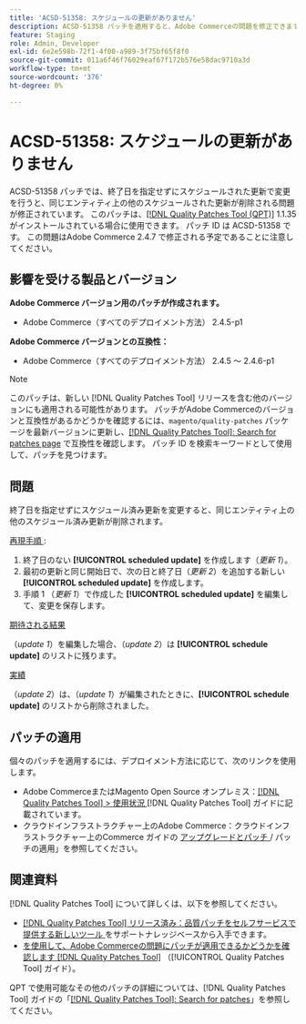 ```yaml
---
title: 'ACSD-51358: スケジュールの更新がありません'
description: ACSD-51358 パッチを適用すると、Adobe Commerceの問題を修正できます。この問題では、終了日を指定せずにスケジュールされた更新を変更すると、同じエンティティで他のスケジュールされた更新が削除されます。
feature: Staging
role: Admin, Developer
exl-id: 6e2e598b-72f1-4f00-a989-3f75bf65f8f0
source-git-commit: 011a6f46f76029eaf67f172b576e58dac9710a3d
workflow-type: tm+mt
source-wordcount: '376'
ht-degree: 0%

---
```


# ACSD-51358: スケジュールの更新がありません

ACSD-51358 パッチでは、終了日を指定せずにスケジュールされた更新で変更を行うと、同じエンティティ上の他のスケジュールされた更新が削除される問題が修正されています。 このパッチは、[[!DNL Quality Patches Tool (QPT)]](https://experienceleague.adobe.com/en/docs/commerce-operations/tools/quality-patches-tool/quality-patches-tool-to-self-serve-quality-patches) 1.1.35 がインストールされている場合に使用できます。 パッチ ID は ACSD-51358 です。 この問題はAdobe Commerce 2.4.7 で修正される予定であることに注意してください。

## 影響を受ける製品とバージョン

**Adobe Commerce バージョン用のパッチが作成されます。**

* Adobe Commerce（すべてのデプロイメント方法） 2.4.5-p1

**Adobe Commerce バージョンとの互換性：**

* Adobe Commerce（すべてのデプロイメント方法） 2.4.5 ～ 2.4.6-p1

>[!NOTE]
>
>このパッチは、新しい [!DNL Quality Patches Tool] リリースを含む他のバージョンにも適用される可能性があります。 パッチがAdobe Commerceのバージョンと互換性があるかどうかを確認するには、`magento/quality-patches` パッケージを最新バージョンに更新し、[[!DNL Quality Patches Tool]: Search for patches page](https://experienceleague.adobe.com/tools/commerce-quality-patches/index.html) で互換性を確認します。 パッチ ID を検索キーワードとして使用して、パッチを見つけます。

## 問題

終了日を指定せずにスケジュール済み更新を変更すると、同じエンティティ上の他のスケジュール済み更新が削除されます。

<u> 再現手順 </u>:

1. 終了日のない **[!UICONTROL scheduled update]** を作成します（*更新 1*）。
1. 最初の更新と同じ開始日で、次の日と終了日（*更新 2*）を追加する新しい **[!UICONTROL scheduled update]** を作成します。
1. 手順 1 （*更新 1*）で作成した **[!UICONTROL scheduled update]** を編集して、変更を保存します。

<u> 期待される結果 </u>

（*update 1*）を編集した場合、（*update 2*）は **[!UICONTROL schedule update]** のリストに残ります。

<u> 実績 </u>

（*update 2*）は、（*update 1*）が編集されたときに、**[!UICONTROL schedule update]** のリストから削除されました。

## パッチの適用

個々のパッチを適用するには、デプロイメント方法に応じて、次のリンクを使用します。

* Adobe CommerceまたはMagento Open Source オンプレミス：[[!DNL Quality Patches Tool] > 使用状況 ](/help/tools/quality-patches-tool/usage.md)[!DNL Quality Patches Tool] ガイドに記載されています。
* クラウドインフラストラクチャー上のAdobe Commerce：クラウドインフラストラクチャー上のCommerce ガイドの [ アップグレードとパッチ ](https://experienceleague.adobe.com/docs/commerce-cloud-service/user-guide/develop/upgrade/apply-patches.html)/ パッチの適用」を参照してください。

## 関連資料

[!DNL Quality Patches Tool] について詳しくは、以下を参照してください。

* [[!DNL Quality Patches Tool]  リリース済み：品質パッチをセルフサービスで提供する新しいツール ](https://experienceleague.adobe.com/en/docs/commerce-operations/tools/quality-patches-tool/quality-patches-tool-to-self-serve-quality-patches) をサポートナレッジベースから入手できます。
* [ を使用して、Adobe Commerceの問題にパッチが適用できるかどうかを確認します  [!DNL Quality Patches Tool]](/help/tools/quality-patches-tool/patches-available-in-qpt/check-patch-for-magento-issue-with-magento-quality-patches.md) （[!UICONTROL Quality Patches Tool] ガイド）。


QPT で使用可能なその他のパッチの詳細については、[!DNL Quality Patches Tool] ガイドの「[[!DNL Quality Patches Tool]: Search for patches](<https://experienceleague.adobe.com/tools/commerce-quality-patches/index.html>)」を参照してください。
